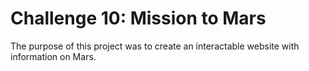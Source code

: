 # Challenge 10: Mission to Mars

The purpose of this project was to create an interactable website with information on Mars. 
